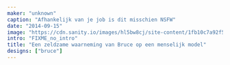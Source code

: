 ```yaml
---
maker: "unknown"
caption: "Afhankelijk van je job is dit misschien NSFW"
date: "2014-09-15"
image: "https://cdn.sanity.io/images/hl5bw8cj/site-content/1fb10c7a92f51c9184a5e9f9476ec836794a68d5-1920x1020.jpg"
intro: "FIXME_no_intro"
title: "Een zeldzame waarneming van Bruce op een menselijk model"
designs: ["bruce"]
---
```




